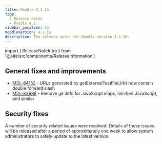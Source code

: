 ```yaml
---
title: Moodle 4.1.16
tags:
  - Release notes
  - Moodle 4.1
sidebar_position: 16
moodleVersion: 4.1.16
description: The release notes for Moodle version 4.1.16.
---
```


import { ReleaseNoteIntro } from '@site/src/components/ReleaseInformation';

<ReleaseNoteIntro releaseName={frontMatter.moodleVersion} />

## General fixes and improvements
<!-- cspell:disable -->
- [MDL-84152](https://tracker.moodle.org/browse/MDL-84152) - URLs generated by getExternalTestFileUrl() now contain double forward slash
- [MDL-83988](https://tracker.moodle.org/browse/MDL-83988) - Remove git diffs for JavaScript maps, minified JavaScript, and similar
<!-- cspell:enable -->

## Security fixes

A number of security related issues were resolved. Details of these issues will be released after a period of approximately one week to allow system administrators to safely update to the latest version.

